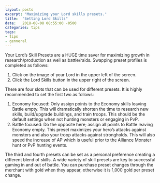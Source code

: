 ```yaml
---
layout: posts
excerpt: "Maximizing your Lord skills presets."
title:  "Setting Lord Skills"
date:   2018-08-08 08:55:00 -0500
categories: tips
tags:
- tips
- genneral
---
```


Your Lord’s Skill Presets are a HUGE time saver for maximizing growth in research/production as well as battle/raids. Swapping preset profiles  is completed as follows:

1. Click on the image of your Lord in the upper left of the screen.
2. Click the Lord Skills button in the upper right of the screen.

There are four slots that can be used for different presets. It is highly recommended to set the first two as follows:

1. Economy  focused: Only assign points to the Economy skills leaving Battle empty.  This will dramatically shorten the time to research new skills,  build/upgrade buildings, and train troops. This should be the default  settings when not hunting monsters or engaging in PvP.
2. Battle  focused: Do the opposite here; assign all points to Battle leaving  Economy empty. This preset maximizes your hero’s attacks against  monsters and also your troop attacks against strongholds. This will also  speed the increase of AP which is useful prior to the Alliance Monster  hunt or PvP hunting events.

The third and fourth presets can be set as a personal preference  creating a different blend of skills. A wide variety of skill presets  are key to successful gaming in and out of battle. You can purchase  preset changes through the merchant with gold when they appear,  otherwise it is 1,000 gold per preset change.